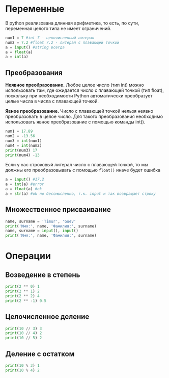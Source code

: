 # Переменные
В python реализована длинная арифметика, то есть, по сути, переменная целого типа не имеет ограничений.
```python
num1 = 7 #int 7 - целочисленный литерал
num2 = 7.2 #float 7.2 - литерал с плавающей точкой
a = input() #string всегда
a = float(a) 
a = int(a)
```

## Преобразования
**Неявное преобразование.** Любое целое число (тип int) можно использовать там, где ожидается число с плавающей точкой (тип float), поскольку при необходимости Python автоматически преобразует целые числа в числа с плавающей точкой.

**Явное преобразование.** Число с плавающей точкой нельзя неявно преобразовать в целое число. Для такого преобразования необходимо использовать явное преобразование с помощью команды int().

```python
num1 = 17.89
num2 = -13.56
num3 = int(num1)
num4 = int(num2)
print(num3) 17
print(num4) -13
```

Если у нас строковый литерал число с плавающей точкой, то мы должны его преобразовывать с помощью `float()` иначе будет ошибка

```python
a = input() #17.2
a = int(a) #error
a = float(a) #ok
a = str(a) #ok но бессмысленно, т.к. input и так возвращает строку
```

## Множественное присваивание
```python
name, surname = 'Timur', 'Guev'
print('Имя:', name, 'Фамилия:', surname)
name, surname = input(), input()
print('Имя:', name, 'Фамилия:', surname)
```

# Операции
## Возведение в степень
```python
print(2 ** 0) 1
print(2 ** 1) 2
print(2 ** 2) 4
print(2 ** -1) 0.5
```

## Целочисленное деление
```python
print(10 // 3) 3
print(10 // 4) 2
print(10 // 5) 2
```

## Деление с остатком
```python
print(10 % 3) 1
print(10 % 4) 2
```
